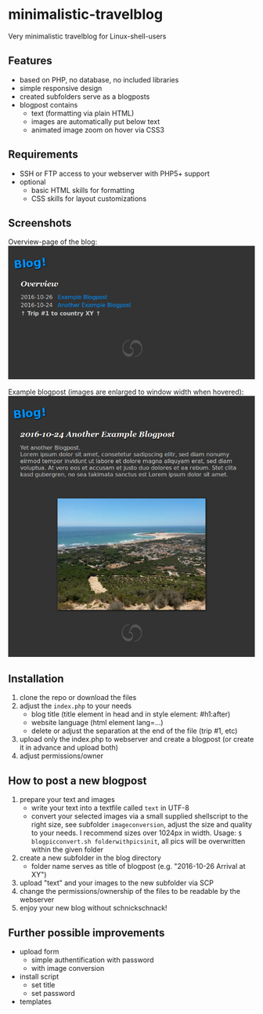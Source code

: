 # minimalistic-travelblog
Very minimalistic travelblog for Linux-shell-users

## Features
* based on PHP, no database, no included libraries
* simple responsive design
* created subfolders serve as a blogposts
* blogpost contains
    * text (formatting via plain HTML)
    * images are automatically put below text
    * animated image zoom on hover via CSS3

## Requirements
* SSH or FTP access to your webserver with PHP5+ support
* optional
    * basic HTML skills for formatting
    * CSS skills for layout customizations

## Screenshots
Overview-page of the blog:
![screen overview](screenshots/screen_overview.png)

Example blogpost (images are enlarged to window width when hovered):
![screen blogpost](screenshots/screen_blogpost.png)

## Installation
1. clone the repo or download the files
2. adjust the `index.php` to your needs
    * blog title (title element in head and in style element: #h1:after)
    * website language (html element lang=...)
    * delete or adjust the separation at the end of the file (trip #1, etc)
4. upload only the index.php to webserver and create a blogpost (or create it in advance and upload both)
5. adjust permissions/owner

## How to post a new blogpost
1. prepare your text and images
    * write your text into a textfile called `text` in UTF-8
    * convert your selected images via a small supplied shellscript to the right size, see subfolder `imageconversion`, adjust the size and quality to your needs. I recommend sizes over 1024px in width. Usage: `$ blogpicconvert.sh folderwithpicsinit`, all pics will be overwritten within the given folder
2. create a new subfolder in the blog directory
    * folder name serves as title of blogpost (e.g. "2016-10-26 Arrival at XY")
3. upload "text" and your images to the new subfolder via SCP
4. change the permissions/ownership of the files to be readable by the webserver
5. enjoy your new blog without schnickschnack!

## Further possible improvements
* upload form
    * simple authentification with password
    * with image conversion
* install script
    * set title
    * set password
* templates
